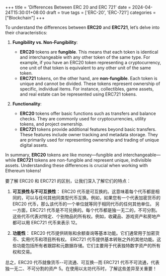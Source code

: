 +++
title = 'Differences Between ERC 20 and ERC 721'
date = 2024-04-24T15:30:01+08:00
draft = true
tags = ['ERC-20', 'ERC-721']
categories = ["Blockchain"]
+++

To understand the differences between **ERC20** and **ERC721**, let’s delve into their characteristics:

1. **Fungibility vs. Non-Fungibility**:

   - **ERC20** tokens are **fungible**. This means that each token is identical and interchangeable with any other token of the same type. For example, if you have an ERC20 token representing a cryptocurrency, one unit of that token is equivalent to any other unit of the same token.
   - **ERC721** tokens, on the other hand, are **non-fungible**. Each token is unique and cannot be divided. These tokens represent ownership of specific, individual items. For instance, collectibles, game assets, and real estate can be represented using ERC721 tokens.

2. **Functionality**:

   - **ERC20** tokens offer basic functions such as transfers and balance checks. They are commonly used for cryptocurrencies, utility tokens, and project ownership.
   - **ERC721** tokens provide additional features beyond basic transfers. These features include owner tracking and metadata storage. They are primarily used for representing ownership and trading of unique digital assets.

In summary, **ERC20** tokens are like money—fungible and interchangeable—while **ERC721** tokens are non-fungible and represent unique, indivisible assets. Understanding these differences is crucial when working with Ethereum tokens!

要了解 ERC20 和 ERC721 的区别，让我们深入了解它们的特点：

1. **可互换性与不可互换性**：
   ERC20 代币是可互换的。这意味着每个代币都是相同的，可以与任何其他同类型代币互换。例如，如果您有一个代表加密货币的 ERC20 代币，那么该代币的一个单位就等同于相同代币的任何其他单位。
   另一方面，ERC721 代币是不可兑换的。每个代币都是独一无二的，不可分割。这些代币代表对特定、个别物品的所有权。例如，收藏品、游戏资产和房地产都可以用 ERC721 代币来表示 12。

2. **功能性**：
   ERC20 代币提供转账和余额查询等基本功能。它们通常用于加密货币、实用代币和项目所有权。
   ERC721 代币提供基本转账之外的其他功能。这些功能包括所有者跟踪和元数据存储。它们主要用于代表独特数字资产的所有权和交易。

总之，ERC20 代币就像货币--可流通、可互换--而 ERC721 代币不可流通，代表独一无二、不可分割的资产 5。在使用以太坊代币时，了解这些差异至关重要！
